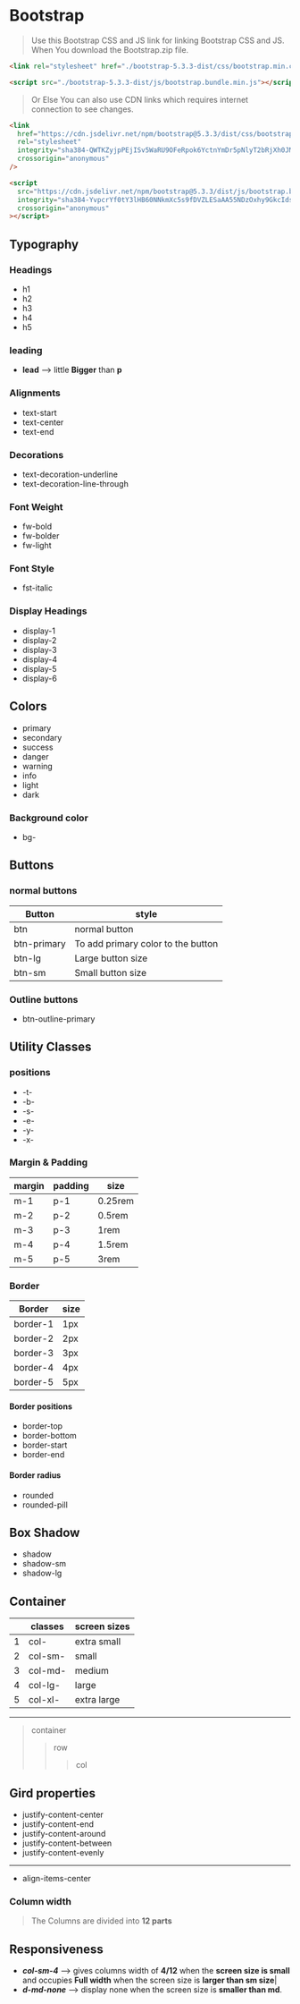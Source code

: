 # Bootstrap

> Use this Bootstrap CSS and JS link for linking Bootstrap CSS and JS. When You download the Bootstrap.zip file.

```html
<link rel="stylesheet" href="./bootstrap-5.3.3-dist/css/bootstrap.min.css" />

<script src="./bootstrap-5.3.3-dist/js/bootstrap.bundle.min.js"></script>
```

> Or Else You can also use CDN links which requires internet connection to see changes.

```html
<link
  href="https://cdn.jsdelivr.net/npm/bootstrap@5.3.3/dist/css/bootstrap.min.css"
  rel="stylesheet"
  integrity="sha384-QWTKZyjpPEjISv5WaRU9OFeRpok6YctnYmDr5pNlyT2bRjXh0JMhjY6hW+ALEwIH"
  crossorigin="anonymous"
/>

<script
  src="https://cdn.jsdelivr.net/npm/bootstrap@5.3.3/dist/js/bootstrap.bundle.min.js"
  integrity="sha384-YvpcrYf0tY3lHB60NNkmXc5s9fDVZLESaAA55NDzOxhy9GkcIdslK1eN7N6jIeHz"
  crossorigin="anonymous"
></script>
```

## Typography

### Headings

- h1
- h2
- h3
- h4
- h5

### leading

- **lead** --> little **Bigger** than **p**

### Alignments

- text-start
- text-center
- text-end

### Decorations

- text-decoration-underline
- text-decoration-line-through

### Font Weight

- fw-bold
- fw-bolder
- fw-light

### Font Style

- fst-italic

### Display Headings

- display-1
- display-2
- display-3
- display-4
- display-5
- display-6

## Colors

- primary
- secondary
- success
- danger
- warning
- info
- light
- dark

### Background color

- bg-

## Buttons

### normal buttons

| Button      | style                              |
| ----------- | ---------------------------------- |
| btn         | normal button                      |
| btn-primary | To add primary color to the button |
| btn-lg      | Large button size                  |
| btn-sm      | Small button size                  |

### Outline buttons

- btn-outline-primary

## Utility Classes

### positions

- -t-
- -b-
- -s-
- -e-
- -y-
- -x-

### Margin & Padding

| margin | padding | size    |
| ------ | ------- | ------- |
| m-1    | p-1     | 0.25rem |
| m-2    | p-2     | 0.5rem  |
| m-3    | p-3     | 1rem    |
| m-4    | p-4     | 1.5rem  |
| m-5    | p-5     | 3rem    |

### Border

| Border   | size |
| -------- | ---- |
| border-1 | 1px  |
| border-2 | 2px  |
| border-3 | 3px  |
| border-4 | 4px  |
| border-5 | 5px  |

#### Border positions

- border-top
- border-bottom
- border-start
- border-end

#### Border radius

- rounded
- rounded-pill

## Box Shadow

- shadow
- shadow-sm
- shadow-lg

## Container

|     | classes | screen sizes |
| --- | ------- | ------------ |
| 1   | col-    | extra small  |
| 2   | col-sm- | small        |
| 3   | col-md- | medium       |
| 4   | col-lg- | large        |
| 5   | col-xl- | extra large  |

---

> container
>
> > row
> >
> > > col

## Gird properties

- justify-content-center
- justify-content-end
- justify-content-around
- justify-content-between
- justify-content-evenly

---

- align-items-center

### Column width

> The Columns are divided into **12 parts**

## Responsiveness

- **_*col-sm-4*_** --> gives columns width of **4/12** when the **screen size is small** and occupies **Full width** when the screen size is **larger than sm size**|
- **_*d-md-none*_** --> display none when the screen size is **smaller than md**.
